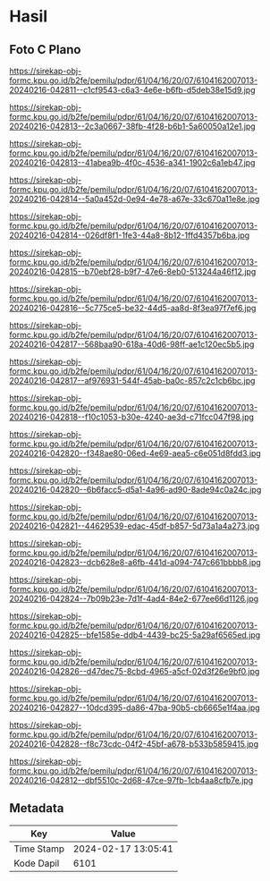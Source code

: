 # Hasil

## Foto C Plano

https://sirekap-obj-formc.kpu.go.id/b2fe/pemilu/pdpr/61/04/16/20/07/6104162007013-20240216-042811--c1cf9543-c6a3-4e6e-b6fb-d5deb38e15d9.jpg

https://sirekap-obj-formc.kpu.go.id/b2fe/pemilu/pdpr/61/04/16/20/07/6104162007013-20240216-042813--2c3a0667-38fb-4f28-b6b1-5a60050a12e1.jpg

https://sirekap-obj-formc.kpu.go.id/b2fe/pemilu/pdpr/61/04/16/20/07/6104162007013-20240216-042813--41abea9b-4f0c-4536-a341-1902c6a1eb47.jpg

https://sirekap-obj-formc.kpu.go.id/b2fe/pemilu/pdpr/61/04/16/20/07/6104162007013-20240216-042814--5a0a452d-0e94-4e78-a67e-33c670a11e8e.jpg

https://sirekap-obj-formc.kpu.go.id/b2fe/pemilu/pdpr/61/04/16/20/07/6104162007013-20240216-042814--026df8f1-1fe3-44a8-8b12-1ffd4357b6ba.jpg

https://sirekap-obj-formc.kpu.go.id/b2fe/pemilu/pdpr/61/04/16/20/07/6104162007013-20240216-042815--b70ebf28-b9f7-47e6-8eb0-513244a46f12.jpg

https://sirekap-obj-formc.kpu.go.id/b2fe/pemilu/pdpr/61/04/16/20/07/6104162007013-20240216-042816--5c775ce5-be32-44d5-aa8d-8f3ea97f7ef6.jpg

https://sirekap-obj-formc.kpu.go.id/b2fe/pemilu/pdpr/61/04/16/20/07/6104162007013-20240216-042817--568baa90-618a-40d6-98ff-ae1c120ec5b5.jpg

https://sirekap-obj-formc.kpu.go.id/b2fe/pemilu/pdpr/61/04/16/20/07/6104162007013-20240216-042817--af976931-544f-45ab-ba0c-857c2c1cb6bc.jpg

https://sirekap-obj-formc.kpu.go.id/b2fe/pemilu/pdpr/61/04/16/20/07/6104162007013-20240216-042818--f10c1053-b30e-4240-ae3d-c71fcc047f98.jpg

https://sirekap-obj-formc.kpu.go.id/b2fe/pemilu/pdpr/61/04/16/20/07/6104162007013-20240216-042820--f348ae80-06ed-4e69-aea5-c6e051d8fdd3.jpg

https://sirekap-obj-formc.kpu.go.id/b2fe/pemilu/pdpr/61/04/16/20/07/6104162007013-20240216-042820--6b6facc5-d5a1-4a96-ad90-8ade94c0a24c.jpg

https://sirekap-obj-formc.kpu.go.id/b2fe/pemilu/pdpr/61/04/16/20/07/6104162007013-20240216-042821--44629539-edac-45df-b857-5d73a1a4a273.jpg

https://sirekap-obj-formc.kpu.go.id/b2fe/pemilu/pdpr/61/04/16/20/07/6104162007013-20240216-042823--dcb628e8-a6fb-441d-a094-747c661bbbb8.jpg

https://sirekap-obj-formc.kpu.go.id/b2fe/pemilu/pdpr/61/04/16/20/07/6104162007013-20240216-042824--7b09b23e-7d1f-4ad4-84e2-677ee66d1126.jpg

https://sirekap-obj-formc.kpu.go.id/b2fe/pemilu/pdpr/61/04/16/20/07/6104162007013-20240216-042825--bfe1585e-ddb4-4439-bc25-5a29af6565ed.jpg

https://sirekap-obj-formc.kpu.go.id/b2fe/pemilu/pdpr/61/04/16/20/07/6104162007013-20240216-042826--d47dec75-8cbd-4965-a5cf-02d3f26e9bf0.jpg

https://sirekap-obj-formc.kpu.go.id/b2fe/pemilu/pdpr/61/04/16/20/07/6104162007013-20240216-042827--10dcd395-da86-47ba-90b5-cb6665e1f4aa.jpg

https://sirekap-obj-formc.kpu.go.id/b2fe/pemilu/pdpr/61/04/16/20/07/6104162007013-20240216-042828--f8c73cdc-04f2-45bf-a678-b533b5859415.jpg

https://sirekap-obj-formc.kpu.go.id/b2fe/pemilu/pdpr/61/04/16/20/07/6104162007013-20240216-042812--dbf5510c-2d68-47ce-97fb-1cb4aa8cfb7e.jpg


## Metadata

| Key        | Value               |
| ---------- | ------------------- |
| Time Stamp | 2024-02-17 13:05:41 |
| Kode Dapil | 6101                |



